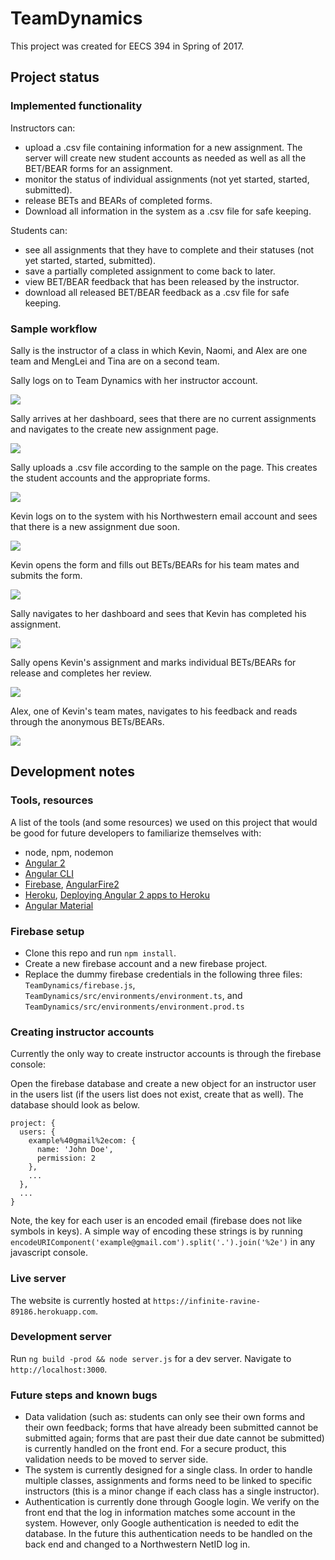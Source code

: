 # TeamDynamics

This project was created for EECS 394 in Spring of 2017.

## Project status

### Implemented functionality

Instructors can:
- upload a .csv file containing information for a new assignment. The server will create new student accounts as needed as well as all the BET/BEAR forms for an assignment.
- monitor the status of individual assignments (not yet started, started, submitted).
- release BETs and BEARs of completed forms.
- Download all information in the system as a .csv file for safe keeping.

Students can:
- see all assignments that they have to complete and their statuses (not yet started, started, submitted).
- save a partially completed assignment to come back to later.
- view BET/BEAR feedback that has been released by the instructor.
- download all released BET/BEAR feedback as a .csv file for safe keeping.

### Sample workflow

Sally is the instructor of a class in which Kevin, Naomi, and Alex are one team and MengLei and Tina are on a second team.

Sally logs on to Team Dynamics with her instructor account.

![](README_images/instructor_logging_in.png)

Sally arrives at her dashboard, sees that there are no current assignments and navigates to the create new assignment page.

![](README_images/instructor_nav_to_create_assignment.png)

Sally uploads a .csv file according to the sample on the page. This creates the student accounts and the appropriate forms.

![](README_images/instructor_upload_csv.png)

Kevin logs on to the system with his Northwestern email account and sees that there is a new assignment due soon.

![](README_images/student_dashboard.png)

Kevin opens the form and fills out BETs/BEARs for his team mates and submits the form.

![](README_images/student_bet_bear_form.png)

Sally navigates to her dashboard and sees that Kevin has completed his assignment.

![](README_images/instructor_dashboard.png)

Sally opens Kevin's assignment and marks individual BETs/BEARs for release and completes her review.

![](README_images/instructor_releasing_feedback.png)

Alex, one of Kevin's team mates, navigates to his feedback and reads through the anonymous BETs/BEARs.

![](README_images/student_feedback.png)

## Development notes

### Tools, resources

A list of the tools (and some resources) we used on this project that would be good for future developers to familiarize themselves with:

- node, npm, nodemon
- [Angular 2](https://angular.io/)
- [Angular CLI](https://cli.angular.io/)
- [Firebase](https://firebase.google.com/docs/web/setup), [AngularFire2](https://github.com/angular/angularfire2)
- [Heroku](https://devcenter.heroku.com/categories/nodejs), [Deploying Angular 2 apps to Heroku](https://medium.com/@ryanchenkie_40935/angular-cli-deployment-host-your-angular-2-app-on-heroku-3f266f13f352)
- [Angular Material](https://material.angular.io)

### Firebase setup

- Clone this repo and run `npm install`.
- Create a new firebase account and a new firebase project.
- Replace the dummy firebase credentials in the following three files: `TeamDynamics/firebase.js`, `TeamDynamics/src/environments/environment.ts`, and `TeamDynamics/src/environments/environment.prod.ts`

### Creating instructor accounts
Currently the only way to create instructor accounts is through the firebase console:

Open the firebase database and create a new object for an instructor user in the users list (if the users list does not exist, create that as well). The database should look as below.

    project: {
      users: {
        example%40gmail%2ecom: {
          name: 'John Doe',
          permission: 2
        },
        ...
      },
      ...
    }

Note, the key for each user is an encoded email (firebase does not like symbols in keys). A simple way of encoding these strings is by running `encodeURIComponent('example@gmail.com').split('.').join('%2e')` in any javascript console.

### Live server

The website is currently hosted at `https://infinite-ravine-89186.herokuapp.com`.

### Development server

Run `ng build -prod && node server.js` for a dev server. Navigate to `http://localhost:3000`.

### Future steps and known bugs

- Data validation (such as: students can only see their own forms and their own feedback; forms that have already been submitted cannot be submitted again; forms that are past their due date cannot be submitted) is currently handled on the front end. For a secure product, this validation needs to be moved to server side.
- The system is currently designed for a single class. In order to handle multiple classes, assignments and forms need to be linked to specific instructors (this is a minor change if each class has a single instructor).
- Authentication is currently done through Google login. We verify on the front end that the log in information matches some account in the system. However, only Google authentication is needed to edit the database. In the future this authentication needs to be handled on the back end and changed to a Northwestern NetID log in.
